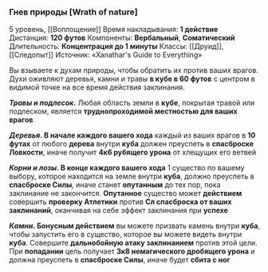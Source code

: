 ### Гнев природы [Wrath of nature]

5 уровень, [[Воплощение]]
Время накладывания: **1 действие**
Дистанция: **120 футов**
Компоненты: **Вербальный**, **Соматический**
Длительность: **Концентрация до 1 минуты**
Классы: [[Друид]], [[Следопыт]]
Источник: «Xanathar's Guide to Everything»

Вы взываете к духам природы, чтобы обратить их против ваших врагов. Духи оживляют деревья, камни и травы **в кубе в 60 футов** с центром в видимой точке на все время действия заклинания.

**_Травы и подлесок_.** Любая область земли в **кубе**, покрытая травой или подлеском, является **труднопроходимой местностью для ваших врагов**

**_Деревья_. В начале каждого вашего хода** каждый из ваших врагов в **10 футах** от любого **дерева** внутри **куба** должен преуспеть в **спасброске Ловкости**, иначе получит **4к6 рубящего урона** от хлещущих его ветвей

**_Корни и лозы_. В конце каждого вашего хода** 1 существо по вашему выбору, которое находится на земле внутри **куба**, должно преуспеть в **спасброске Силы**, иначе станет **опутанным** до тех пор, пока заклинание не закончится. **Опутанное** существо может **действием** совершить **проверку Атлетики** против **Сл спасброска от ваших заклинаний**, оканчивая на себе эффект заклинания при **успехе**

**_Камни_. Бонусным действием** вы можете призвать камень внутри **куба**, чтобы запустить его в существо, которое вы можете видеть внутри **куба**. Совершите **дальнобойную атаку заклинанием** против этой цели. При **попадании** цель получает **3к8 немагического дробящего урона** и должна преуспеть в **спасброске Силы**, иначе будет **сбита с ног**